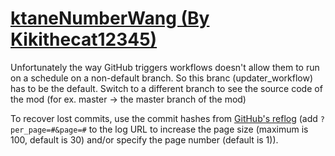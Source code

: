 # [ktaneNumberWang (By Kikithecat12345)](https://github.com/Kikithecat12345/ktaneNumberWang)

Unfortunately the way GitHub triggers workflows doesn't allow them to run on a schedule on a non-default branch. So this branc (updater_workflow) has to be the default. Switch to a different branch to see the source code of the mod (for ex. master -> the master branch of the mod)

To recover lost commits, use the commit hashes from [GitHub's reflog](https://api.github.com/repos/KtaneModules/ktaneNumberWang-Kikithecat12345/events) (add `?per_page=#&page=#` to the log URL to increase the page size (maximum is 100, default is 30) and/or specify the page number (default is 1)).
